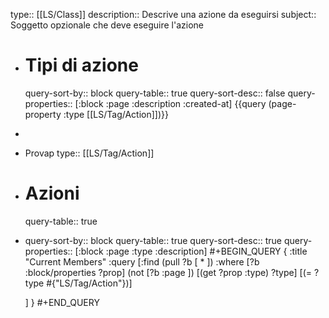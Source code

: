type:: [[LS/Class]]
description:: Descrive una azione da eseguirsi
subject:: Soggetto opzionale che deve eseguire l'azione

- # Tipi di azione
  query-sort-by:: block
  query-table:: true
  query-sort-desc:: false
  query-properties:: [:block :page :description :created-at]
  {{query (page-property :type [[LS/Tag/Action]])}}
-
- Provap
  type:: [[LS/Tag/Action]]
- # Azioni
  query-table:: true
- query-sort-by:: block
  query-table:: true
  query-sort-desc:: true
  query-properties:: [:block :page :type :description]
  #+BEGIN_QUERY
  { :title "Current Members"
    :query [:find (pull ?b [ * ])
            :where
            [?b :block/properties ?prop]
  (not [?b :page ])
  [(get ?prop :type) ?type]
  [(= ?type #{"LS/Tag/Action"})]
  
    ]
  }
  #+END_QUERY